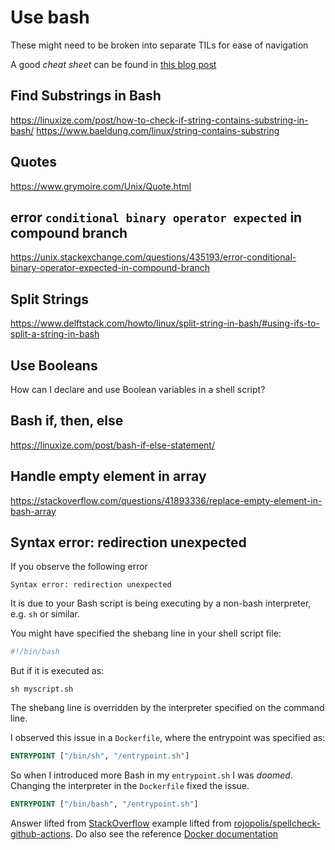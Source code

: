 # Use bash

These might need to be broken into separate TILs for ease of navigation

A good _cheat sheet_ can be found in [this blog post](https://dev.to/bobbyiliev/the-only-bash-scripting-cheat-sheet-that-you-will-ever-need-55c7)

## Find Substrings in Bash

https://linuxize.com/post/how-to-check-if-string-contains-substring-in-bash/
https://www.baeldung.com/linux/string-contains-substring

## Quotes

https://www.grymoire.com/Unix/Quote.html

## error `conditional binary operator expected` in compound branch

https://unix.stackexchange.com/questions/435193/error-conditional-binary-operator-expected-in-compound-branch

## Split Strings

https://www.delftstack.com/howto/linux/split-string-in-bash/#using-ifs-to-split-a-string-in-bash

## Use Booleans

How can I declare and use Boolean variables in a shell script?

## Bash if, then, else

https://linuxize.com/post/bash-if-else-statement/

## Handle empty element in array

https://stackoverflow.com/questions/41893336/replace-empty-element-in-bash-array

## Syntax error: redirection unexpected

If you observe the following error

```text
Syntax error: redirection unexpected
```

It is due to your Bash script is being executing by a non-bash interpreter, e.g. `sh` or similar.

You might have specified the shebang line in your shell script file:

```bash
#!/bin/bash
```

But if it is executed as:

```shell
sh myscript.sh
```

The shebang line is overridden by the interpreter specified on the command line.

I observed this issue in a `Dockerfile`, where the entrypoint was specified as:

```Dockerfile
ENTRYPOINT ["/bin/sh", "/entrypoint.sh"]
```

So when I introduced more Bash in my `entrypoint.sh` I was _doomed_. Changing the interpreter in the `Dockerfile` fixed the issue.

```Dockerfile
ENTRYPOINT ["/bin/bash", "/entrypoint.sh"]
```

Answer lifted from [StackOverflow][UNEXPECTEDREDIRECTION] example lifted from [rojopolis/spellcheck-github-actions](https://github.com/rojopolis/spellcheck-github-actions/pull/90/commits/8ca7b25b91365f1bc1eb572cdd6b11e429d6edd4). Do also see the reference [Docker documentation][DOCKER]

[UNEXPECTEDREDIRECTION]: https://stackoverflow.com/questions/2462317/bash-syntax-error-redirection-unexpected
[DOCKER]: https://docs.docker.com/engine/reference/builder/#entrypoint
